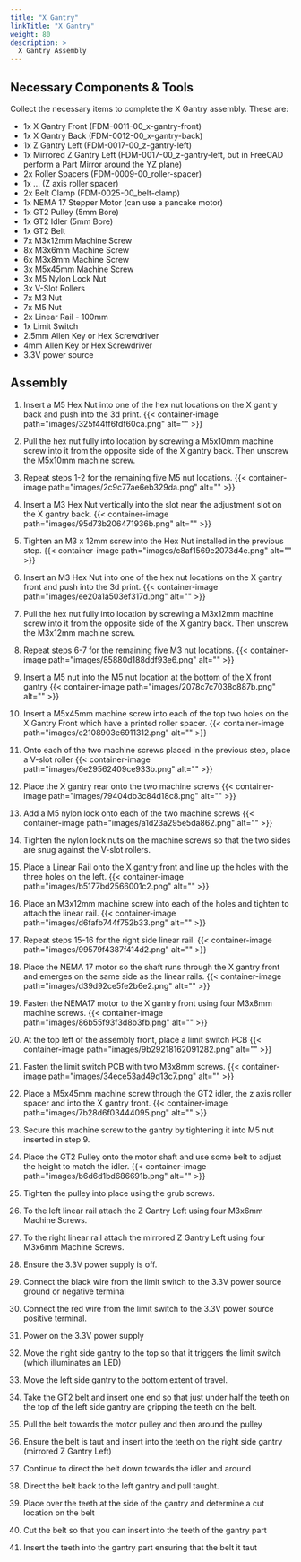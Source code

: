 ```yaml
---
title: "X Gantry"
linkTitle: "X Gantry"
weight: 80
description: >
  X Gantry Assembly
---
```


## Necessary Components & Tools

Collect the necessary items to complete the X Gantry assembly. These are:

* 1x X Gantry Front (FDM-0011-00_x-gantry-front)
* 1x X Gantry Back (FDM-0012-00_x-gantry-back)
* 1x Z Gantry Left (FDM-0017-00_z-gantry-left)
* 1x Mirrored Z Gantry Left (FDM-0017-00_z-gantry-left, but in FreeCAD perform a Part Mirror around the YZ plane)
* 2x Roller Spacers (FDM-0009-00_roller-spacer)
* 1x ... (Z axis roller spacer)
* 2x Belt Clamp (FDM-0025-00_belt-clamp)
* 1x NEMA 17 Stepper Motor (can use a pancake motor)
* 1x GT2 Pulley (5mm Bore) 
* 1x GT2 Idler (5mm Bore)
* 1x GT2 Belt
* 7x M3x12mm Machine Screw
* 8x M3x6mm Machine Screw
* 6x M3x8mm Machine Screw
* 3x M5x45mm Machine Screw
* 3x M5 Nylon Lock Nut
* 3x V-Slot Rollers
* 7x M3 Nut
* 7x M5 Nut
* 2x Linear Rail - 100mm
* 1x Limit Switch
* 2.5mm Allen Key or Hex Screwdriver
* 4mm Allen Key or Hex Screwdriver
* 3.3V power source

## Assembly

1. Insert a M5 Hex Nut into one of the hex nut locations on the X gantry back and push into the 3d print. 
{{< container-image path="images/325f44ff6fdf60ca.png" alt="" >}}

2. Pull the hex nut fully into location by screwing a M5x10mm machine screw into it from the opposite side of the X gantry back. Then unscrew the M5x10mm machine screw.
3. Repeat steps 1-2 for the remaining five M5 nut locations.
{{< container-image path="images/2c9c77ae6eb329da.png" alt="" >}}

4. Insert a M3 Hex Nut vertically into the slot near the adjustment slot on the X gantry back.
{{< container-image path="images/95d73b206471936b.png" alt="" >}}

5. Tighten an M3 x 12mm screw into the Hex Nut installed in the previous step.
{{< container-image path="images/c8af1569e2073d4e.png" alt="" >}}

6. Insert an M3 Hex Nut into one of the hex nut locations on the X gantry front and push into the 3d print.
{{< container-image path="images/ee20a1a503ef317d.png" alt="" >}}

7. Pull the hex nut fully into location by screwing a M3x12mm machine screw into it from the opposite side of the X gantry back. Then unscrew the M3x12mm machine screw.
8. Repeat steps 6-7 for the remaining five M3 nut locations.
{{< container-image path="images/85880d188ddf93e6.png" alt="" >}}

9. Insert a M5 nut into the M5 nut location at the bottom of the X front gantry
{{< container-image path="images/2078c7c7038c887b.png" alt="" >}}

10. Insert a M5x45mm machine screw into each of the top two holes on the X Gantry Front which have a printed roller spacer.
{{< container-image path="images/e2108903e6911312.png" alt="" >}}

11. Onto each of the two machine screws placed in the previous step, place a V-slot roller
{{< container-image path="images/6e29562409ce933b.png" alt="" >}}
12. Place the X gantry rear onto the two machine screws
{{< container-image path="images/79404db3c84d18c8.png" alt="" >}}
13. Add a M5 nylon lock onto each of the two machine screws
{{< container-image path="images/a1d23a295e5da862.png" alt="" >}}
14. Tighten the nylon lock nuts on the machine screws so that the two sides are snug against the V-slot rollers.
15. Place a Linear Rail onto the X gantry front and line up the holes with the three holes on the left.
{{< container-image path="images/b5177bd2566001c2.png" alt="" >}}
16. Place an M3x12mm machine screw into each of the holes and tighten to attach the linear rail.
{{< container-image path="images/d6fafb744f752b33.png" alt="" >}}
17. Repeat steps 15-16 for the right side linear rail.
{{< container-image path="images/99579f4387f414d2.png" alt="" >}}
18. Place the NEMA 17 motor so the shaft runs through the X gantry front and emerges on the same side as the linear rails.
{{< container-image path="images/d39d92ce5fe2b6e2.png" alt="" >}}
19. Fasten the NEMA17 motor to the X gantry front using four M3x8mm machine screws.
{{< container-image path="images/86b55f93f3d8b3fb.png" alt="" >}}
20. At the top left of the assembly front, place a limit switch PCB
{{< container-image path="images/9b29218162091282.png" alt="" >}}
21. Fasten the limit switch PCB with two M3x8mm screws.
{{< container-image path="images/34ece53ad49d13c7.png" alt="" >}}
22. Place a M5x45mm machine screw through the GT2 idler, the z axis roller spacer and into the X gantry front.
{{< container-image path="images/7b28d6f03444095.png" alt="" >}}
23. Secure this machine screw to the gantry by tightening it into M5 nut inserted in step 9.
24. Place the GT2 Pulley onto the motor shaft and use some belt to adjust the height to match the idler.
{{< container-image path="images/b6d6d1bd686691b.png" alt="" >}}
25. Tighten the pulley into place using the grub screws.
26. To the left linear rail attach the Z Gantry Left using four M3x6mm Machine Screws.
27. To the right linear rail attach the mirrored Z Gantry Left using four M3x6mm Machine Screws.
28. Ensure the 3.3V power supply is off.
29. Connect the black wire from the limit switch to the 3.3V power source ground or negative terminal
30. Connect the red wire from the limit switch to the 3.3V power source positive terminal.
31. Power on the 3.3V power supply
32. Move the right side gantry to the top so that it triggers the limit switch (which illuminates an LED)
33. Move the left side gantry to the bottom extent of travel.
34. Take the GT2 belt and insert one end so that just under half the teeth on the top of the left side gantry are gripping the teeth on the belt.
35. Pull the belt towards the motor pulley and then around the pulley
36. Ensure the belt is taut and insert into the teeth on the right side gantry (mirrored Z Gantry Left)
37. Continue to direct the belt down towards the idler and around
38. Direct the belt back to the left gantry and pull taught.
39. Place over the teeth at the side of the gantry and determine a cut location on the belt
40. Cut the belt so that you can insert into the teeth of the gantry part
41. Insert the teeth into the gantry part ensuring that the belt it taut


